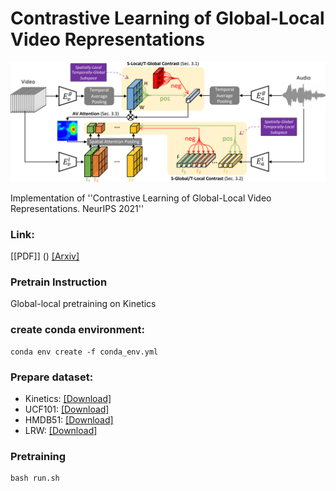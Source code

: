 # Contrastive Learning of Global-Local Video Representations

![arch](img/arch.png)

Implementation of ''Contrastive Learning of Global-Local Video Representations. NeurIPS 2021''

### Link:
[[PDF]] ()
[[Arxiv]](https://arxiv.org/pdf/2104.05418.pdf)

### Pretrain Instruction

Global-local pretraining on Kinetics


### create conda environment:
```
conda env create -f conda_env.yml

```

### Prepare dataset:

* Kinetics: [[Download]](https://deepmind.com/research/open-source/kinetics)
* UCF101: [[Download]](https://www.crcv.ucf.edu/research/data-sets/ucf101/)
* HMDB51: [[Download]](https://deepai.org/dataset/hmdb-51)
* LRW: [[Download]](https://www.robots.ox.ac.uk/~vgg/data/lip-reading/lrw1.html)


### Pretraining
```
bash run.sh

```

